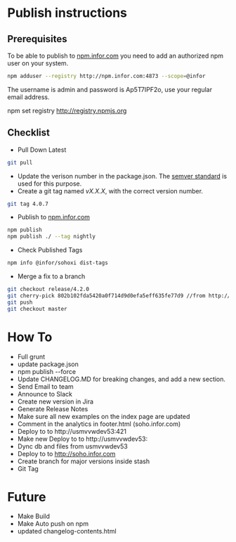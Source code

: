 # Publish instructions

## Prerequisites
To be able to publish to [npm.infor.com](http://npm.infor.com:4873) you need to add an authorized npm user on your system.

```bash
npm adduser --registry http://npm.infor.com:4873 --scope=@infor
```
The username is admin and password is Ap5T7IPF2o, use your regular email address.

npm set registry http://registry.npmjs.org

## Checklist

* Pull Down Latest

```bash
git pull
```

* Update the verison number in the package.json. The [semver standard](http://semver.org/) is used for this purpose.
* Create a git tag named _vX.X.X_, with the correct version number.

```bash
git tag 4.0.7
```

* Publish to [npm.infor.com](http://npm.infor.com:4873)

```bash
npm publish
npm publish ./ --tag nightly

```
* Check Published Tags

```bash
npm info @infor/sohoxi dist-tags
```
* Merge a fix to a branch

```bash
git checkout release/4.2.0
git cherry-pick 802b102fda5420a0f714d9d0efa5eff635fe77d9 //from http://git.infor.com/projects/SOHO/repos/controls/commits
git push
git checkout master
```

# How To

* Full grunt
* update package.json
* npm publish --force
* Update CHANGELOG.MD for breaking changes, and add a new section.
* Send Email to team
* Announce to Slack
* Create new version in Jira
* Generate Release Notes
* Make sure all new examples on the index page are updated
* Comment in the analytics in footer.html (soho.infor.com)
* Deploy to to http://usmvvwdev53:421 <version>
* Make new Deploy to to http://usmvvwdev53:<version next>
* Dync db and files from usmvvwdev53
* Deploy to to http://soho.infor.com
* Create branch for major versions inside stash
* Git Tag

# Future
* Make Build
* Make Auto push on npm
* updated changelog-contents.html
